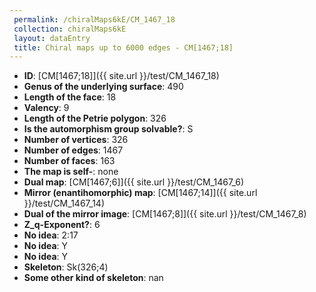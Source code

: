 ```yaml
--- 
 permalink: /chiralMaps6kE/CM_1467_18 
 collection: chiralMaps6kE
 layout: dataEntry
 title: Chiral maps up to 6000 edges - CM[1467;18]
---
```


- **ID**: [CM[1467;18]]({{ site.url }}/test/CM_1467_18)
- **Genus of the underlying surface**: 490
- **Length of the face**: 18
- **Valency**: 9
- **Length of the Petrie polygon**: 326
- **Is the automorphism group solvable?**: S
- **Number of vertices**: 326
- **Number of edges**: 1467
- **Number of faces**: 163
- **The map is self-**: none
- **Dual map**: [CM[1467;6]]({{ site.url }}/test/CM_1467_6)
- **Mirror (enantihomorphic) map**: [CM[1467;14]]({{ site.url }}/test/CM_1467_14)
- **Dual of the mirror image**: [CM[1467;8]]({{ site.url }}/test/CM_1467_8)
- **Z_q-Exponent?**: 6
- **No idea**:  2:17
- **No idea**: Y
- **No idea**: Y
- **Skeleton**: Sk(326;4)
- **Some other kind of skeleton**: nan
